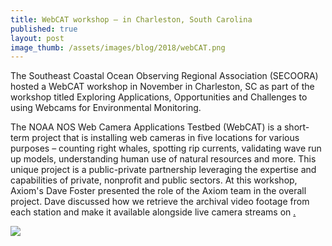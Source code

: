```yaml
---
title: WebCAT workshop – in Charleston, South Carolina
published: true
layout: post
image_thumb: /assets/images/blog/2018/webCAT.png
---
```


The Southeast Coastal Ocean Observing Regional Association (SECOORA) hosted a WebCAT workshop in November in Charleston, SC 
as part of the workshop titled Exploring Applications, Opportunities and Challenges to using Webcams for Environmental Monitoring. 

The NOAA NOS Web Camera Applications Testbed (WebCAT) is a short-term project that is installing web cameras in five locations 
for various purposes – counting right whales, spotting rip currents, validating wave run up models, 
understanding human use of natural resources and more. This unique project is a public-private partnership 
leveraging the expertise and capabilities of private, nonprofit and public sectors. At this workshop, Axiom's Dave Foster 
presented the role of the Axiom team in the overall project. Dave discussed how we retrieve the archival video footage from 
each station and make it available alongside live camera streams </a> on <a href="https://secoora.org/webcat/">.

<img src="/axiom-data-science.github.io/assets/images/blog/2018/webCAT.png" class="img-responsive center-block"/>
